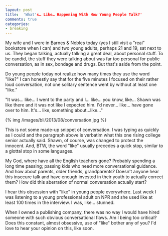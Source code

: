 ```yaml
---
layout: post
title: 	'What's… Like… Happening With How Young People Talk?'
comments: true
categories:
- breaking
---
```


My wife and I were in Barnes & Nobles today (yes I still visit a "real" bookstore when I can) and two young adults, perhaps 21 and 19, sat next to us. They began talking, actually talking a great deal, about personal stuff. To be candid, the stuff they were talking about was far too personal for public conversation, as in sex, bondage and drugs. But that's aside from the point. 

Do young people today not realize how many times they use the word "like?" I can honestly say that for the five minutes I focused on their rather loud conversation, not one solitary sentence went by without at least one "like."

<!--more-->

"It was… like… I went to the party and I… like… you know, like… Shawn was like there and it was not like I expected him. I'd never… like… have gone over to him. It's… like, something about…like…" 

{% img /images/bli/2013/08/conversation.jpg %}

This is not some made-up snippet of conversation. I was typing as quickly as I could and the paragraph above is verbatim what this one rising college senior actually said. Shawn, of course, was changed to protect the innocent. And, BTW, the word "like" usually precedes a quick stop, similar to a glottal stop in some languages. 

My God, where have all the English teachers gone? Probably spending a long time passing; passing kids who need more conversational guidance. And how about parents, older friends, grandparents? Doesn't anyone hear this insecure talk and have enough invested in their youth to actually correct them? How did this aberration of normal conversation actually start? 

I hear this obsession with "like" in young people everywhere. Last week I was listening to a young professional adult on NPR and she used like at least 100 times in the interview. I was, like… stunned. 

When I owned a publishing company, there was no way I would have hired someone with such obvious conversational flaws. Am I being too critical? Does this constant, almost obsessive, use of "like" bother any of you? I'd love to hear your opinion on this, like soon. 



